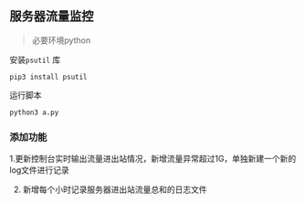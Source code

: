 ## 服务器流量监控

> 必要环境python 

安装`psutil` 库

```shell
pip3 install psutil
```

运行脚本
```shell
python3 a.py
```


### 添加功能
1.更新控制台实时输出流量进出站情况，新增流量异常超过1G，单独新建一个新的log文件进行记录

2. 新增每个小时记录服务器进出站流量总和的日志文件
